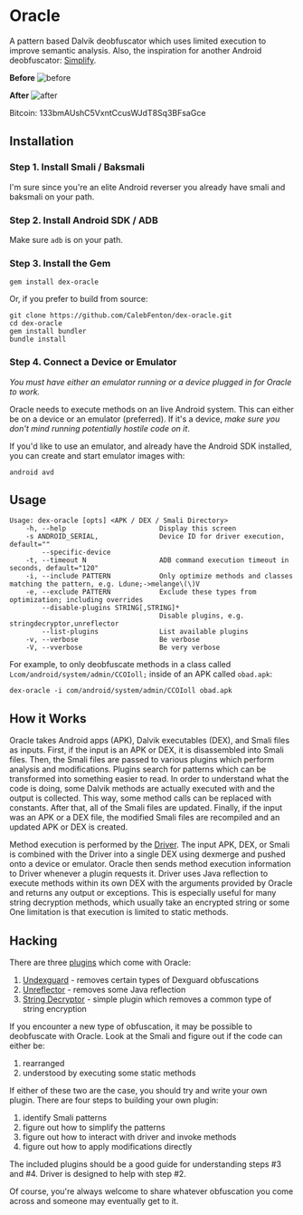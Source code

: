# Oracle
A pattern based Dalvik deobfuscator which uses limited execution to improve semantic analysis. Also, the inspiration for another Android deobfuscator: [Simplify](https://github.com/CalebFenton/simplify).

**Before**
![before](http://i.imgur.com/nICE4N4.png)

**After**
![after](http://i.imgur.com/aFFd9eM.png)

Bitcoin: 133bmAUshC5VxntCcusWJdT8Sq3BFsaGce

## Installation

### Step 1. Install Smali / Baksmali
I'm sure since you're an elite Android reverser you already have smali and baksmali on your path.

### Step 2. Install Android SDK / ADB
Make sure `adb` is on your path.

### Step 3. Install the Gem
```
gem install dex-oracle
```

Or, if you prefer to build from source:
```
git clone https://github.com/CalebFenton/dex-oracle.git
cd dex-oracle
gem install bundler
bundle install
```

### Step 4. Connect a Device or Emulator
_You must have either an emulator running or a device plugged in for Oracle to work._

Oracle needs to execute  methods on an live Android system. This can either be on a device or an emulator (preferred). If it's a device, _make sure you don't mind running potentially hostile code on it_.

If you'd like to use an emulator, and already have the Android SDK installed, you can create and start emulator images with:
```
android avd
```

## Usage
```
Usage: dex-oracle [opts] <APK / DEX / Smali Directory>
    -h, --help                       Display this screen
    -s ANDROID_SERIAL,               Device ID for driver execution, default=""
        --specific-device
    -t, --timeout N                  ADB command execution timeout in seconds, default="120"
    -i, --include PATTERN            Only optimize methods and classes matching the pattern, e.g. Ldune;->melange\(\)V
    -e, --exclude PATTERN            Exclude these types from optimization; including overrides
        --disable-plugins STRING[,STRING]*
                                     Disable plugins, e.g. stringdecryptor,unreflector
        --list-plugins               List available plugins
    -v, --verbose                    Be verbose
    -V, --vverbose                   Be very verbose
```

For example, to only deobfuscate methods in a class called `Lcom/android/system/admin/CCOIoll;` inside of an APK called `obad.apk`:

```
dex-oracle -i com/android/system/admin/CCOIoll obad.apk
```

## How it Works
Oracle takes Android apps (APK), Dalvik executables (DEX), and Smali files as inputs. First, if the input is an APK or DEX, it is disassembled into Smali files. Then, the Smali files are passed to various plugins which perform analysis and modifications. Plugins search for patterns which can be transformed into something easier to read. In order to understand what the code is doing, some Dalvik methods are actually executed with and the output is collected. This way, some method calls can be replaced with constants. After that, all of the Smali files are updated. Finally, if the input was an APK or a DEX file, the modified Smali files are recompiled and an updated APK or DEX is created.

Method execution is performed by the [Driver](driver/src/main/java/org/cf/oracle/Driver.java). The input APK, DEX, or Smali is combined with the Driver into a single DEX using dexmerge and pushed onto a device or emulator. Oracle then sends method execution information to Driver whenever a plugin requests it. Driver uses Java reflection to execute methods within its own DEX with the arguments provided by Oracle and returns any output or exceptions. This is especially useful for many string decryption methods, which usually take an encrypted string or some One limitation is that execution is limited to static methods.

## Hacking

There are three [plugins](lib/dex-oracle/plugins) which come with Oracle:

1. [Undexguard](lib/dex-oracle/plugins/undexguard.rb) - removes certain types of Dexguard obfuscations
2. [Unreflector](lib/dex-oracle/plugins/unreflector.rb) - removes some Java reflection
3. [String Decryptor](lib/dex-oracle/plugins/string_decryptor.rb) - simple plugin which removes a common type of string encryption

If you encounter a new type of obfuscation, it may be possible to deobfuscate with Oracle. Look at the Smali and figure out if the code can either be:

1. rearranged
2. understood by executing some static methods

If either of these two are the case, you should try and write your own plugin. There are four steps to building your own plugin:

1. identify Smali patterns
2. figure out how to simplify the patterns
3. figure out how to interact with driver and invoke methods
4. figure out how to apply modifications directly

The included plugins should be a good guide for understanding steps #3 and #4. Driver is designed to help with step #2.

Of course, you're always welcome to share whatever obfuscation you come across and someone may eventually get to it.
